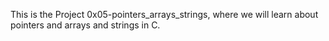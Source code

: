 This is the Project 0x05-pointers_arrays_strings, where we will learn about pointers and arrays and strings in C.